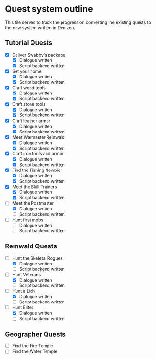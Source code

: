 # Quest system outline

This file serves to track the progress on converting the existing quests to the new system written in Denizen.

## Tutorial Quests

- [x] Deliver Swabby's package
    - [x] Dialogue written
    - [x] Script backend written
- [x] Set your home
    - [x] Dialogue written
    - [x] Script backend written
- [x] Craft wood tools
    - [x] Dialogue written
    - [x] Script backend written
- [x] Craft stone tools
    - [x] Dialogue written
    - [x] Script backend written
- [x] Craft leather armor
    - [x] Dialogue written
    - [x] Script backend written
- [x] Meet Warmaster Reinwald
    - [x] Dialogue written
    - [x] Script backend written
- [x] Craft iron tools and armor
    - [x] Dialogue written
    - [x] Script backend written 
- [x] Find the Fishing Newbie
    - [x] Dialogue written
    - [x] Script backend written
- [x] Meet the Skill Trainers
    - [x] Dialogue written
    - [x] Script backend written
- [ ] Meet the Postmaster
    - [x] Dialogue written
    - [ ] Script backend written
- [ ] Hunt first mobs
    - [ ] Dialogue written
    - [ ] Script backend written

## Reinwald Quests

- [ ] Hunt the Skeletal Rogues
    - [x] Dialogue written
    - [ ] Script backend written
- [ ] Hunt Veterans
    - [x] Dialogue written
    - [ ] Script backend written
- [ ] Hunt a Lich
    - [x] Dialogue written
    - [ ] Script backend written
- [ ] Hunt Elites
    - [x] Dialogue written
    - [ ] Script backend written

## Geographer Quests

- [ ] Find the Fire Temple
- [ ] Find the Water Temple